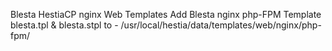 Blesta HestiaCP nginx Web Templates
Add Blesta nginx php-FPM Template blesta.tpl & blesta.stpl to - /usr/local/hestia/data/templates/web/nginx/php-fpm/

